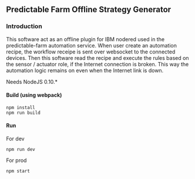 Predictable Farm Offline Strategy Generator
---

### Introduction

This software act as an offline plugin for IBM nodered used in the predictable-farm automation service. When user create an automation recipe, the workflow receipe is sent over websocket to the connected devices.
Then this software read the recipe and execute the rules based on the sensor / actuator role, if the Internet connection is broken.
This way the automation logic remains on even when the Internet link is down.

Needs NodeJS 0.10.*

#### Build (using webpack)

    npm install
    npm run build

#### Run

For dev

    npm run dev

For prod

    npm start
